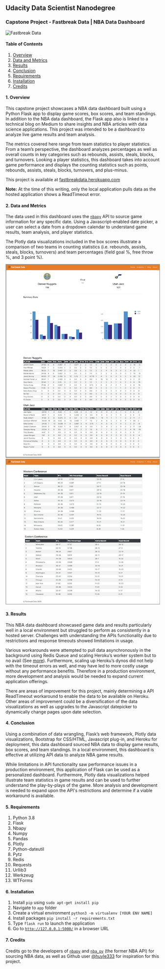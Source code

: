 ## Udacity Data Scientist Nanodegree



### Capstone Project - Fastbreak Data | NBA Data Dashboard

![Fastbreak Data](https://cdn-images-1.medium.com/max/313/1*gEWgrI7ceDHQLVaPdGbP4g@2x.png)

#### Table of Contents
1. [Overview](#summary)
2. [Data and Metrics](#metrics)
3. [Results](#results)
4. [Conclusion](#conclusion)
5. [Requirements](#requirements)
6. [Installation](#installation)
7. [Credits](#credits)

#### 1. Overview <a name="summary"></a>
This capstone project showcases a NBA data dashboard built using a Python Flask app to display game scores, box scores, and team standings. In addition to the NBA data dashboard, the Flask app also is linked to a technical blog on Medium to share insights and NBA articles with data science applications. This project was intended to be a dashboard to analyze live game results and team analysis. 

The metrics covered here range from team statistics to player statistics. From a team’s perspective, the dashboard analyzes percentages as well as overall counts in key categories such as rebounds, assists, steals, blocks, and turnovers. Looking a player statistics, this dashboard takes into account game performance and displays the counting statistics such as points, rebounds, assists, steals, blocks, turnovers, and plus-minus.

This project is available at [fastbreakdata.herokuapp.com](https://fastbreakdata.herokuapp.com)

**Note:** At the time of this writing, only the local application pulls data as the hosted application shows a ReadTimeout error.

#### 2. Data and Metrics <a name="metrics"></a>
The data used in this dashboard uses the [`nbapy`](https://github.com/jtpavlock/nbapy) API to source game information for any specific date. Using a Javascript-enabled date picker, a user can select a date from a dropdown calendar to understand game results, team analysis, and player statistics. 

The Plotly data visualizations included in the box scores illustrate a comparison of two teams in counting statistics (i.e. rebounds, assists, steals, blocks, turnovers) and team percentages (field goal %, free throw %, and 3 point %).

![Fastbreak Data](images/fbdata_boxscores_small.png)
![Fastbreak Data](images/fbdata_standings_small.png)

#### 3. Results <a name="results"></a>

This NBA data dashboard showcased game data and results particularly well in a local environment but struggled to perform as consistently in a hosted server. Challenges with understanding the APIs functionality due to restrictions and response timeouts showed limitations in usage. 

Various workarounds were attempted to pull data asynchronously in the background using Redis Queue and scaling Heroku’s worker system but to no avail (See [more](https://devcenter.heroku.com/articles/python-rq)). Furthermore, scaling up Heroku’s dynos did not help with the timeout errors as well, and may have led to more costly usage without any performance benefits. Therefore in a production environment, more development and analysis would be needed to expand current application offerings. 

There are areas of improvement for this project, mainly determining a API ReadTimeout workaround to enable the data to be available on Heroku. Other areas of improvement could be a diversification of the data visualizations as well as upgrades to the Javascript datepicker to dynamically change pages upon date selection.

#### 4. Conclusion <a name="conclusion"></a> 
Using a combination of data wrangling, Flask’s web framework, Plotly data visualizations, Bootstrap for CSS/HTML, Javascript plug-in, and Heroku for deployment, this data dashboard sourced NBA data to display game results, box scores, and team standings. In a local environment, this dashboard is effective at utilizing API data to analyze NBA game results.

While limitations in API functionality saw performance issues in a production environment, this application of Flask can be used as a personalized dashboard. Furthermore, Plotly data visualizations helped illustrate team statistics in game results and can be used to further understand the play-by-plays of the game. More analysis and development is needed to expand upon the API's restrictions and determine if a viable workaround is available.

#### 5. Requirements <a name="requirements"></a> 
1. Python 3.8
2. Flask
3. Nbapy
4. Numpy
5. Pandas
6. Plotly
7. Python-dateutil
8. Pytz
9. Redis
10. Requests
11. Urllib3
12. Werkzeug
13. WTForms


#### 6. Installation <a name="installation"></a>
1. Install `pip` using `sudo apt-get install pip`
2. Navigate to `app` folder
3. Create a virtual environment `python3 -m virtualenv [YOUR ENV NAME]`
4. Install packages `pip install -r requirements.txt`
5. Type `flask run` to launch the application
6. Go to [`http://127.0.0.1:5000/`](http://127.0.0.1:5000/) in a browser URL

#### 7. Credits <a name="credits"></a>
Credits go to the developers of [`nbapy`](https://github.com/jtpavlock/nbapy) and [`nba_py`](https://github.com/seemethere/nba_py) (the former NBA API) for sourcing NBA data, as well as Github user [@huyle333](https://github.com/huyle333) for inspiration for this project.